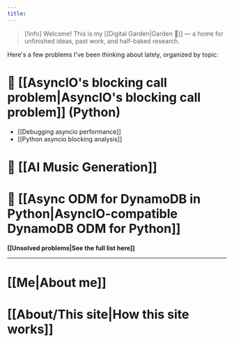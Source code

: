 ```yaml
---
title:
---
```

> [!info] Welcome!
> This is my [[Digital Garden|Garden 🌱]] — a home for unfinished ideas, past work, and half-baked research.

Here's a few problems I've been thinking about lately, organized by topic:
# 🚦 [[AsyncIO's blocking call problem|AsyncIO's blocking call problem]] (Python)
- [[Debugging asyncio performance]]
- [[Python asyncio blocking analysis]]
# 🎸 [[AI Music Generation]]
# 🧭 [[Async ODM for DynamoDB in Python|AsyncIO-compatible DynamoDB ODM for Python]]

**[[Unsolved problems|See the full list here]]**

---
# **[[Me|About me]]**

# **[[About/This site|How this site works]]**